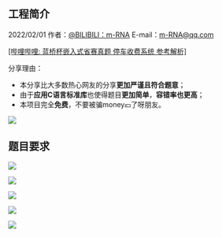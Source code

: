 ## 工程简介

2022/02/01  作者：[@BILIBILI：m-RNA](https://space.bilibili.com/41224928  "@BILIBILI：m-RNA 个人主页")    E-mail：m-RNA@qq.com      

[[哔哩哔哩: 蓝桥杯嵌入式省赛真题 停车收费系统 参考解析]](https://www.bilibili.com/video/BV1L3411E7xC)

分享理由：

- 本分享比大多数热心网友的分享**更加严谨且符合题意**；
- 由于**应用C语言标准库**也使得题目**更加简单**，**容错率也更高**；
- 本项目完全**免费**，不要被骗money💴了呀朋友。

![](Doc/image/蓝桥杯嵌入式_视频封面.jpg)



## 题目要求

![](Doc/2021_1st/12届_嵌入式_程序设计_00.png)

![](Doc/2021_1st/12届_嵌入式_程序设计_01.png)

![](Doc/2021_1st/12届_嵌入式_程序设计_02.png)

![](Doc/2021_1st/12届_嵌入式_程序设计_03.png)

![](Doc/2021_1st/12届_嵌入式_程序设计_04.png)
